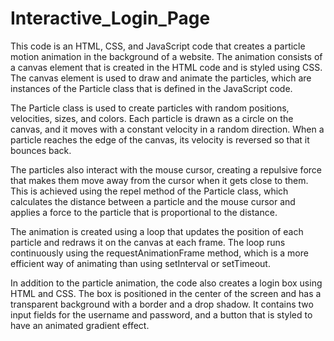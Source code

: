 # Interactive_Login_Page

This code is an HTML, CSS, and JavaScript code that creates a particle motion animation in the background of a website. The animation consists of a canvas element that is created in the HTML code and is styled using CSS. The canvas element is used to draw and animate the particles, which are instances of the Particle class that is defined in the JavaScript code.

The Particle class is used to create particles with random positions, velocities, sizes, and colors. Each particle is drawn as a circle on the canvas, and it moves with a constant velocity in a random direction. When a particle reaches the edge of the canvas, its velocity is reversed so that it bounces back.

The particles also interact with the mouse cursor, creating a repulsive force that makes them move away from the cursor when it gets close to them. This is achieved using the repel method of the Particle class, which calculates the distance between a particle and the mouse cursor and applies a force to the particle that is proportional to the distance.

The animation is created using a loop that updates the position of each particle and redraws it on the canvas at each frame. The loop runs continuously using the requestAnimationFrame method, which is a more efficient way of animating than using setInterval or setTimeout.

In addition to the particle animation, the code also creates a login box using HTML and CSS. The box is positioned in the center of the screen and has a transparent background with a border and a drop shadow. It contains two input fields for the username and password, and a button that is styled to have an animated gradient effect.





